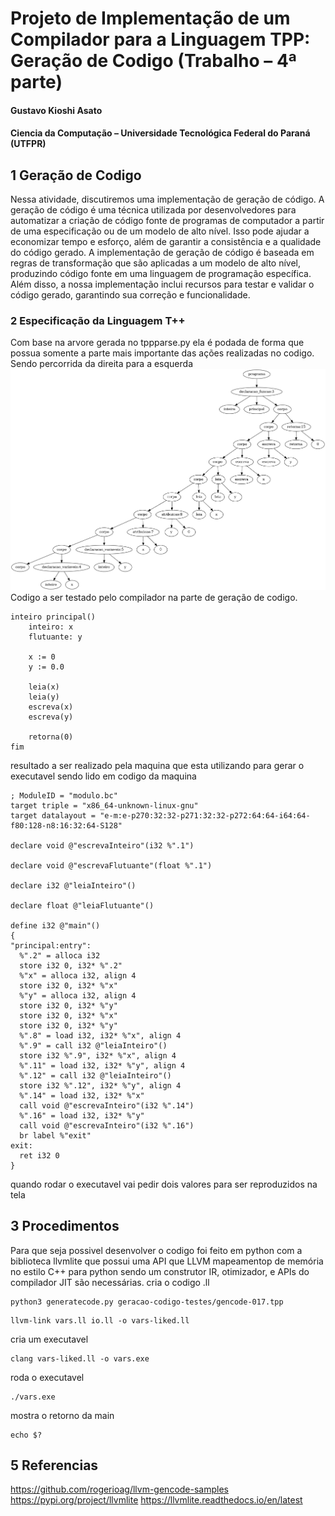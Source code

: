 # Projeto de Implementação de um Compilador para a Linguagem TPP: Geração de Codigo (Trabalho – 4ª parte)
#### Gustavo Kioshi Asato
#### Ciencia da Computação – Universidade Tecnológica Federal do Paraná (UTFPR)

## 1 Geração de Codigo
Nessa atividade, discutiremos uma implementação de geração de código. A geração de código é uma técnica utilizada por desenvolvedores para automatizar a criação de código fonte de programas de computador a partir de uma especificação ou de um modelo de alto nível. Isso pode ajudar a economizar tempo e esforço, além de garantir a consistência e a qualidade do código gerado. A implementação de geração de código é baseada em regras de transformação que são aplicadas a um modelo de alto nível, produzindo código fonte em uma linguagem de programação específica. Além disso, a nossa implementação inclui recursos para testar e validar o código gerado, garantindo sua correção e funcionalidade.

### 2 Especificação da Linguagem T++
Com base na arvore gerada no tppparse.py ela é podada de forma que possua somente a parte mais importante das ações realizadas no codigo. Sendo percorrida da direita para a esquerda 
![image](geracao-codigo-testes/gencode-017.tpp.prunned.unique.ast.png)
Codigo a ser testado pelo compilador na parte de geração de codigo.
~~~TPP
inteiro principal()	
	inteiro: x
	flutuante: y
	
	x := 0
	y := 0.0
	
	leia(x)
	leia(y)
	escreva(x)
	escreva(y)
	
    retorna(0)
fim
~~~

resultado a ser realizado pela maquina que esta utilizando para gerar o executavel sendo lido em codigo da maquina

~~~TPP
; ModuleID = "modulo.bc"
target triple = "x86_64-unknown-linux-gnu"
target datalayout = "e-m:e-p270:32:32-p271:32:32-p272:64:64-i64:64-f80:128-n8:16:32:64-S128"

declare void @"escrevaInteiro"(i32 %".1")

declare void @"escrevaFlutuante"(float %".1")

declare i32 @"leiaInteiro"()

declare float @"leiaFlutuante"()

define i32 @"main"()
{
"principal:entry":
  %".2" = alloca i32
  store i32 0, i32* %".2"
  %"x" = alloca i32, align 4
  store i32 0, i32* %"x"
  %"y" = alloca i32, align 4
  store i32 0, i32* %"y"
  store i32 0, i32* %"x"
  store i32 0, i32* %"y"
  %".8" = load i32, i32* %"x", align 4
  %".9" = call i32 @"leiaInteiro"()
  store i32 %".9", i32* %"x", align 4
  %".11" = load i32, i32* %"y", align 4
  %".12" = call i32 @"leiaInteiro"()
  store i32 %".12", i32* %"y", align 4
  %".14" = load i32, i32* %"x"
  call void @"escrevaInteiro"(i32 %".14")
  %".16" = load i32, i32* %"y"
  call void @"escrevaInteiro"(i32 %".16")
  br label %"exit"
exit:
  ret i32 0
}
~~~
quando rodar o executavel vai pedir dois valores para ser reproduzidos na tela

## 3 Procedimentos
Para que seja possivel desenvolver o codigo foi feito em python com a biblioteca llvmlite que possui uma API que LLVM mapeamentop de memória no estilo C++ para python sendo um construtor IR, otimizador, e APIs do compilador JIT são necessárias.
cria o codigo .ll
~~~
python3 generatecode.py geracao-codigo-testes/gencode-017.tpp
~~~

~~~
llvm-link vars.ll io.ll -o vars-liked.ll 
~~~
cria um executavel
~~~
clang vars-liked.ll -o vars.exe
~~~
roda o executavel
~~~
./vars.exe 
~~~
mostra o retorno da main
~~~
echo $?
~~~

## 5 Referencias

https://github.com/rogerioag/llvm-gencode-samples
https://pypi.org/project/llvmlite
https://llvmlite.readthedocs.io/en/latest

